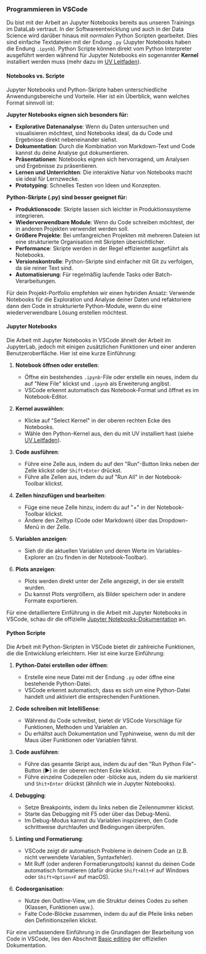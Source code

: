 <!-- 
TODO:
 -->



 ### Programmieren in VSCode

Du bist mit der Arbeit an Jupyter Notebooks bereits aus unseren Trainings im DataLab vertraut. In der Softwareentwicklung und auch in der Data Science wird darüber hinaus mit *normalen* Python Scripten gearbeitet. Dies sind einfache Textdateien mit der Endung `.py` (Jupyter Notebooks haben die Endung `.ipynb`). Python Scripte können direkt vom Python Interpreter ausgeführt werden während für Jupyter Notebooks ein sogenannter **Kernel** installiert werden muss (mehr dazu im [UV Leitfaden](uv_guide.md)). 

#### Notebooks vs. Scripte

Jupyter Notebooks und Python-Skripte haben unterschiedliche Anwendungsbereiche und Vorteile. Hier ist ein Überblick, wann welches Format sinnvoll ist:

**Jupyter Notebooks eignen sich besonders für:**

- **Explorative Datenanalyse**: Wenn du Daten untersuchen und visualisieren möchtest, sind Notebooks ideal, da du Code und Ergebnisse direkt nebeneinander siehst.
- **Dokumentation**: Durch die Kombination von Markdown-Text und Code kannst du deine Analyse gut dokumentieren.
- **Präsentationen**: Notebooks eignen sich hervorragend, um Analysen und Ergebnisse zu präsentieren.
- **Lernen und Unterrichten**: Die interaktive Natur von Notebooks macht sie ideal für Lernzwecke.
- **Prototyping**: Schnelles Testen von Ideen und Konzepten.

**Python-Skripte (.py) sind besser geeignet für:**

- **Produktionscode**: Skripte lassen sich leichter in Produktionssysteme integrieren.
- **Wiederverwendbare Module**: Wenn du Code schreiben möchtest, der in anderen Projekten verwendet werden soll.
- **Größere Projekte**: Bei umfangreichen Projekten mit mehreren Dateien ist eine strukturierte Organisation mit Skripten übersichtlicher.
- **Performance**: Skripte werden in der Regel effizienter ausgeführt als Notebooks.
- **Versionskontrolle**: Python-Skripte sind einfacher mit Git zu verfolgen, da sie reiner Text sind.
- **Automatisierung**: Für regelmäßig laufende Tasks oder Batch-Verarbeitungen.

Für dein Projekt-Portfolio empfehlen wir einen hybriden Ansatz: Verwende Notebooks für die Exploration und Analyse deiner Daten und refaktoriere dann den Code in strukturierte Python-Module, wenn du eine wiederverwendbare Lösung erstellen möchtest.

#### Jupyter Notebooks

Die Arbeit mit Jupyter Notebooks in VSCode ähnelt der Arbeit im JupyterLab, jedoch mit einigen zusätzlichen Funktionen und einer anderen Benutzeroberfläche. Hier ist eine kurze Einführung:

1. **Notebook öffnen oder erstellen**:
   - Öffne ein bestehendes `.ipynb`-File oder erstelle ein neues, indem du auf "New File" klickst und `.ipynb` als Erweiterung angibst.
   - VSCode erkennt automatisch das Notebook-Format und öffnet es im Notebook-Editor.

2. **Kernel auswählen**:
   - Klicke auf "Select Kernel" in der oberen rechten Ecke des Notebooks.
   - Wähle den Python-Kernel aus, den du mit UV installiert hast (siehe [UV Leitfaden](uv_guide.md)).

3. **Code ausführen**:
   - Führe eine Zelle aus, indem du auf den "Run"-Button links neben der Zelle klickst oder `Shift+Enter` drückst.
   - Führe alle Zellen aus, indem du auf "Run All" in der Notebook-Toolbar klickst.

4. **Zellen hinzufügen und bearbeiten**:
   - Füge eine neue Zelle hinzu, indem du auf "+" in der Notebook-Toolbar klickst.
   - Ändere den Zelltyp (Code oder Markdown) über das Dropdown-Menü in der Zelle.

5. **Variablen anzeigen**:
   - Sieh dir die aktuellen Variablen und deren Werte im Variables-Explorer an (zu finden in der Notebook-Toolbar).

6. **Plots anzeigen**:
   - Plots werden direkt unter der Zelle angezeigt, in der sie erstellt wurden.
   - Du kannst Plots vergrößern, als Bilder speichern oder in andere Formate exportieren.

Für eine detailliertere Einführung in die Arbeit mit Jupyter Notebooks in VSCode, schau dir die offizielle [Jupyter Notebooks-Dokumentation](https://code.visualstudio.com/docs/datascience/jupyter-notebooks) an.

#### Python Scripte

Die Arbeit mit Python-Skripten in VSCode bietet dir zahlreiche Funktionen, die die Entwicklung erleichtern. Hier ist eine kurze Einführung:

1. **Python-Datei erstellen oder öffnen**:
   - Erstelle eine neue Datei mit der Endung `.py` oder öffne eine bestehende Python-Datei.
   - VSCode erkennt automatisch, dass es sich um eine Python-Datei handelt und aktiviert die entsprechenden Funktionen.

2. **Code schreiben mit IntelliSense**:
   - Während du Code schreibst, bietet dir VSCode Vorschläge für Funktionen, Methoden und Variablen an.
   - Du erhältst auch Dokumentation und Typhinweise, wenn du mit der Maus über Funktionen oder Variablen fährst.

3. **Code ausführen**:
   - Führe das gesamte Skript aus, indem du auf den "Run Python File"-Button (▶️) in der oberen rechten Ecke klickst.
   - Führe einzelne Codezeilen oder -blöcke aus, indem du sie markierst und `Shit+Enter` drückst (ähnlich wie in Jupyter Notebooks).

4. **Debugging**:
   - Setze Breakpoints, indem du links neben die Zeilennummer klickst.
   - Starte das Debugging mit F5 oder über das Debug-Menü.
   - Im Debug-Modus kannst du Variablen inspizieren, den Code schrittweise durchlaufen und Bedingungen überprüfen.

5. **Linting und Formatierung**:
   - VSCode zeigt dir automatisch Probleme in deinem Code an (z.B. nicht verwendete Variablen, Syntaxfehler).
   - Mit Ruff (oder anderen Formatierungstools) kannst du deinen Code automatisch formatieren (dafür drücke `Shift+Alt+F` auf Windows oder `Shift+Option+F` auf macOS).

6. **Codeorganisation**:
   - Nutze den Outline-View, um die Struktur deines Codes zu sehen (Klassen, Funktionen usw.).
   - Falte Code-Blöcke zusammen, indem du auf die Pfeile links neben den Definitionszeilen klickst.

Für eine umfassendere Einführung in die Grundlagen der Bearbeitung von Code in VSCode, lies den Abschnitt [Basic editing](https://code.visualstudio.com/docs/editing/codebasics) der offiziellen Dokumentation.